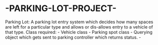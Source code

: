 # -PARKING-LOT-PROJECT-
Parking Lot:  A parking lot entry system which decides how many spaces are left for a particular type and allows or dis-allows entry to a vehicle of that type.     Class required:      - Vehicle class      - Parking spot class         - Querying object which gets sent to parking controller which returns status. - 

